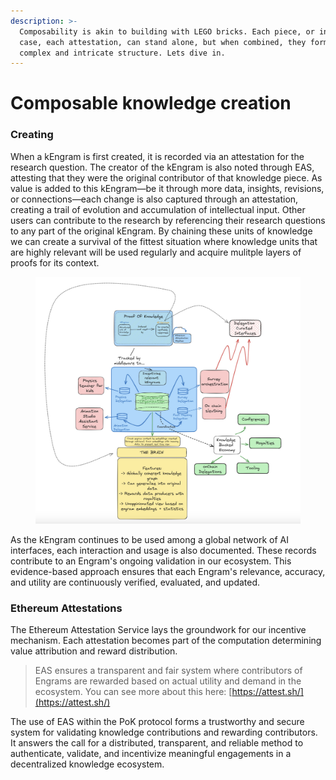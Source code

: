 ```yaml
---
description: >-
  Composability is akin to building with LEGO bricks. Each piece, or in this
  case, each attestation, can stand alone, but when combined, they form a more
  complex and intricate structure. Lets dive in.
---
```


# Composable knowledge creation

### Creating&#x20;

When a kEngram is first created, it is recorded via an attestation for the research question. The creator of the kEngram is also noted through EAS, attesting that they were the original contributor of that knowledge piece. As value is added to this kEngram—be it through more data, insights, revisions, or connections—each change is also captured through an attestation, creating a trail of evolution and accumulation of intellectual input. Other users can contribute to the research by referencing their research questions to any part of the original kEngram. By chaining these units of knowledge we can create a survival of the fittest situation where knowledge units that are highly relevant will be used regularly and acquire mulitple layers of proofs for its context.&#x20;

<figure><img src="../../.gitbook/assets/CleanShot 2023-12-17 at 21.36.25@2x.png" alt=""><figcaption></figcaption></figure>

As the kEngram continues to be used among a global network of AI interfaces, each interaction and usage is also documented. These records contribute to an Engram's ongoing validation in our ecosystem. This evidence-based approach ensures that each Engram's relevance, accuracy, and utility are continuously verified, evaluated, and updated.&#x20;

### Ethereum Attestations&#x20;

The Ethereum Attestation Service lays the groundwork for our incentive mechanism. Each attestation becomes part of the computation determining value attribution and reward distribution.&#x20;

> EAS ensures a transparent and fair system where contributors of Engrams are rewarded based on actual utility and demand in the ecosystem. You can see more about this here: [https://attest.sh/](https://attest.sh/)

The use of EAS within the PoK protocol forms a trustworthy and secure system for validating knowledge contributions and rewarding contributors. It answers the call for a distributed, transparent, and reliable method to authenticate, validate, and incentivize meaningful engagements in a decentralized knowledge ecosystem.
